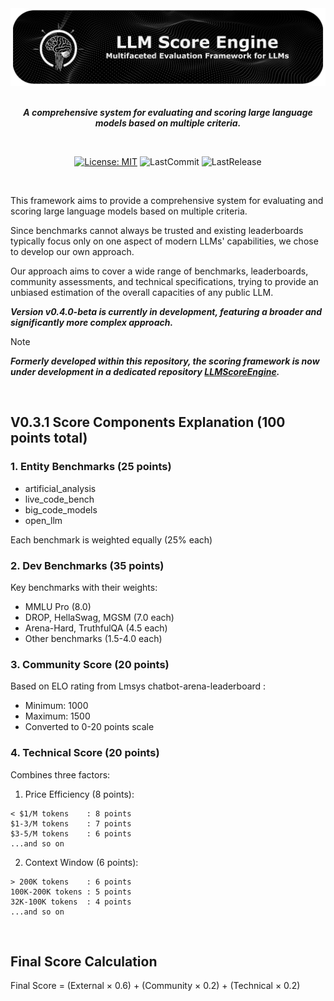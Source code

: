 
<div align="center"> 

<img src="https://github.com/LSeu-Open/AIEnhancedWork/blob/main/Images/LLMScoreEngine.png">

<br>
<br>

***A comprehensive system for evaluating and scoring large language models based on multiple criteria.***

<br>

[![License: MIT](https://img.shields.io/badge/License-MIT-yellow.svg?style=flat)](https://github.com/LSeu-Open/LLMScoreEngine/blob/main/LICENSE)
![LastCommit](https://img.shields.io/github/last-commit/LSeu-Open/LLMScoreEngine?style=flat)
![LastRelease](https://img.shields.io/github/v/release/LSeu-Open/LLMScoreEngine?style=flat)

</div>

<br>

This framework aims to provide a comprehensive system for evaluating and scoring large language models based on multiple criteria.

Since benchmarks cannot always be trusted and existing leaderboards typically focus only on one aspect of modern LLMs' capabilities, we chose to develop our own approach.

Our approach aims to cover a wide range of benchmarks, leaderboards, community assessments, and technical specifications, trying to provide an unbiased estimation of the overall capacities of any public LLM.

***Version v0.4.0-beta is currently in development, featuring a broader and significantly more complex approach.***

> [!NOTE]
> ***Formerly developed within this repository, the scoring framework is now under development in a dedicated repository [LLMScoreEngine](https://github.com/LSeu-Open/LLMScoreEngine).***

<br>

 ## V0.3.1 Score Components Explanation  (100 points total)
 
 ### 1. Entity Benchmarks (25 points)
 - artificial_analysis
 - live_code_bench
 - big_code_models
 - open_llm
 
 Each benchmark is weighted equally (25% each)
 
 ### 2. Dev Benchmarks (35 points)
 Key benchmarks with their weights:
 - MMLU Pro (8.0)
 - DROP, HellaSwag, MGSM (7.0 each)
 - Arena-Hard, TruthfulQA (4.5 each)
 - Other benchmarks (1.5-4.0 each)
 
 ### 3. Community Score (20 points)
 Based on ELO rating from Lmsys chatbot-arena-leaderboard :
 - Minimum: 1000
 - Maximum: 1500
 - Converted to 0-20 points scale
 
 ### 4. Technical Score (20 points)
 Combines three factors:
 1. Price Efficiency (8 points):
 ```
 < $1/M tokens    : 8 points
 $1-3/M tokens    : 7 points
 $3-5/M tokens    : 6 points
 ...and so on
 ```
 
 2. Context Window (6 points):
 ```
 > 200K tokens    : 6 points
 100K-200K tokens : 5 points
 32K-100K tokens  : 4 points
 ...and so on
 ```
<br>

## Final Score Calculation

Final Score = (External × 0.6) + (Community × 0.2) + (Technical × 0.2)

<br>
<br>
